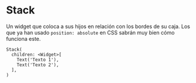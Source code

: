 # Stack
Un widget que coloca a sus hijos en relación con los bordes de su caja.
Los que ya han usado `position: absolute` en CSS sabrán muy bien cómo funciona este.
```
Stack(
  children: <Widget>[
    Text('Texto 1'),
    Text('Texto 2'),
  ],
)
```